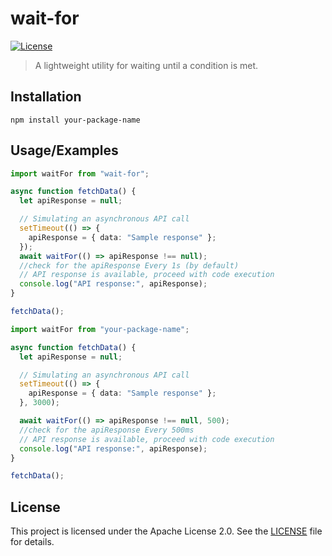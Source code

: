 # wait-for

[![License](https://img.shields.io/badge/license-Apache%202.0-blue.svg)](https://github.com/your-username/your-package-name/blob/main/LICENSE)

> A lightweight utility for waiting until a condition is met.

## Installation

```shell
npm install your-package-name
```

## Usage/Examples

```typescript
import waitFor from "wait-for";

async function fetchData() {
  let apiResponse = null;

  // Simulating an asynchronous API call
  setTimeout(() => {
    apiResponse = { data: "Sample response" };
  });
  await waitFor(() => apiResponse !== null);
  //check for the apiResponse Every 1s (by default)
  // API response is available, proceed with code execution
  console.log("API response:", apiResponse);
}

fetchData();
```

```typescript
import waitFor from "your-package-name";

async function fetchData() {
  let apiResponse = null;

  // Simulating an asynchronous API call
  setTimeout(() => {
    apiResponse = { data: "Sample response" };
  }, 3000);

  await waitFor(() => apiResponse !== null, 500);
  //check for the apiResponse Every 500ms
  // API response is available, proceed with code execution
  console.log("API response:", apiResponse);
}

fetchData();
```

## License

This project is licensed under the Apache License 2.0. See the [LICENSE](https://choosealicense.com/licenses/apache-2.0/) file for details.
